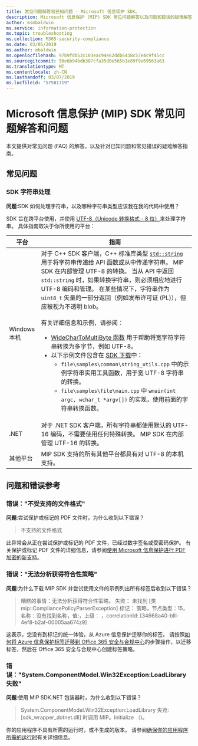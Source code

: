 ```yaml
---
title: 常见问题解答和已知问题 - Microsoft 信息保护 SDK。
description: Microsoft 信息保护 (MIP) SDK 常见问题解答以及问题和错误的疑难解答指南。
author: msmbaldwin
ms.service: information-protection
ms.topic: troubleshooting
ms.collection: M365-security-compliance
ms.date: 03/05/2019
ms.author: mbaldwin
ms.openlocfilehash: 97b9fdb53c103eac94e62ddb6438c57e4c9f45cc
ms.sourcegitcommit: 50e6b94bdb387cfa35d0e565b1e89f9e69563a63
ms.translationtype: MT
ms.contentlocale: zh-CN
ms.lasthandoff: 03/07/2019
ms.locfileid: "57581719"
---
```

# <a name="microsoft-information-protection-mip-sdk-faqs-and-issues"></a>Microsoft 信息保护 (MIP) SDK 常见问题解答和问题

本文提供对常见问题 (FAQ) 的解答，以及针对已知问题和常见错误的疑难解答指南。

## <a name="frequently-asked-questions"></a>常见问题 

### <a name="sdk-string-handling"></a>SDK 字符串处理

**问题**:SDK 如何处理字符串，以及哪种字符串类型应该我在我的代码中使用？

SDK 旨在跨平台使用，并使用 [UTF-8（Unicode 转换格式 - 8 位）](https://wikipedia.org/wiki/UTF-8)来处理字符串。 具体指南取决于你所使用的平台：

| 平台 | 指南 |
|-|-|
| Windows 本机 | 对于 C++ SDK 客户端，C++ 标准库类型 [`std::string`](https://wikipedia.org/wiki/C%2B%2B_string_handling) 用于将字符串传递给 API 函数或从中传递字符串。 MIP SDK 在内部管理 UTF-8 的转换。 当从 API 中返回 `std::string` 时，如果转换字符串，则必须相应地进行 UTF-8 编码和管理。 在某些情况下，字符串作为 `uint8_t` 矢量的一部分返回（例如发布许可证 (PL)），但应被视为不透明 blob。<br><br>有关详细信息和示例，请参阅：<ul><li>[WideCharToMultiByte 函数](/windows/desktop/api/stringapiset/nf-stringapiset-widechartomultibyte) 用于帮助将宽字符字符串转换为多字节，例如 UTF-8。<li>以下示例文件包含在 [SDK 下载](setup-configure-mip.md#configure-your-client-workstation)中：<ul><li>`file\samples\common\string_utils.cpp` 中的示例字符串实用工具函数，用于宽 UTF-8 字符串的转换。<li>`file\samples\file\main.cpp` 中 `wmain(int argc, wchar_t *argv[])` 的实现，使用前面的字符串转换函数。</li></ul></ul>|
| .NET | 对于 .NET SDK 客户端，所有字符串都使用默认的 UTF-16 编码，不需要使用任何特殊转换。 MIP SDK 在内部管理 UTF-16 的转换。 |
| 其他平台 | MIP SDK 支持的所有其他平台都具有对 UTF-8 的本机支持。 |

## <a name="issues-and-errors-reference"></a>问题和错误参考

### <a name="error-file-format-not-supported"></a>错误："不受支持的文件格式"  

**问题**:尝试保护或标记的 PDF 文件时，为什么收到以下错误？

> 不支持的文件格式

此异常会从正在尝试保护或标记的 PDF 文件，已经过数字签名或受密码保护。 有关保护或标记 PDF 文件的详细信息，请参阅[使用 Microsoft 信息保护进行 PDF 加密的新支持](https://techcommunity.microsoft.com/t5/Azure-Information-Protection/New-support-for-PDF-encryption-with-Microsoft-Information/ba-p/262757)。

### <a name="error-failed-to-parse-the-acquired-compliance-policy"></a>错误："无法分析获得符合性策略"  

**问题**:为什么下载 MIP SDK 并尝试使用文件的示例列出所有标签后收到以下错误？

> 糟糕的事情：无法分析获得符合性策略。 失败： 未找到 [类 mip::CompliancePolicyParserException] 标记： 策略，节点类型：15，名称：没有找到名称，值:，上级： <SyncFile> <Content>，correlationId: [34668a40-blll-4ef8-b2af-00005aa674z9]

这表示，您没有到标记的统一体验，从 Azure 信息保护迁移你的标签。 请按照[如何将 Azure 信息保护标签迁移到 Office 365 安全与合规中心](/azure/information-protection/configure-policy-migrate-labels)的步骤操作，以迁移标签，然后在 Office 365 安全与合规中心创建标签策略。 

### <a name="error-systemcomponentmodelwin32exception-loadlibrary-failed"></a>错误："System.ComponentModel.Win32Exception:LoadLibrary 失败"

**问题**:使用 MIP SDK.NET 包装器时，为什么收到以下错误？

> System.ComponentModel.Win32Exception:LoadLibrary 失败: [sdk_wrapper_dotnet.dll] 时调用 MIP。Initialize （)。

你的应用程序不具有所需的运行时，或不生成的版本。 请参阅[确保你的应用程序所需的运行时](setup-configure-mip.md#ensure-your-app-has-the-required-runtime)有关详细信息。 

